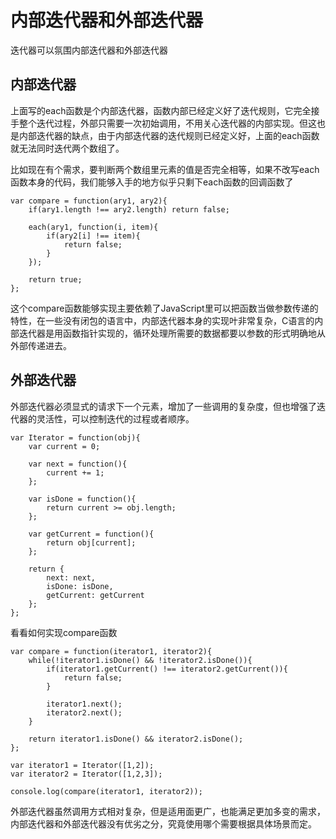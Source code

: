 # 内部迭代器和外部迭代器

迭代器可以氛围内部迭代器和外部迭代器

## 内部迭代器

上面写的each函数是个内部迭代器，函数内部已经定义好了迭代规则，它完全接手整个迭代过程，外部只需要一次初始调用，不用关心迭代器的内部实现。但这也是内部迭代器的缺点，由于内部迭代器的迭代规则已经定义好，上面的each函数就无法同时迭代两个数组了。

比如现在有个需求，要判断两个数组里元素的值是否完全相等，如果不改写each函数本身的代码，我们能够入手的地方似乎只剩下each函数的回调函数了

    var compare = function(ary1, ary2){
        if(ary1.length !== ary2.length) return false;

        each(ary1, function(i, item){
            if(ary2[i] !== item){
                return false;
            }
        });

        return true;
    };

这个compare函数能够实现主要依赖了JavaScript里可以把函数当做参数传递的特性，在一些没有闭包的语言中，内部迭代器本身的实现叶非常复杂，C语言的内部迭代器是用函数指针实现的，循环处理所需要的数据都要以参数的形式明确地从外部传递进去。

## 外部迭代器

外部迭代器必须显式的请求下一个元素，增加了一些调用的复杂度，但也增强了迭代器的灵活性，可以控制迭代的过程或者顺序。

    var Iterator = function(obj){
        var current = 0;

        var next = function(){
            current += 1;
        };

        var isDone = function(){
            return current >= obj.length;
        };

        var getCurrent = function(){
            return obj[current];
        };

        return {
            next: next,
            isDone: isDone,
            getCurrent: getCurrent
        };
    };

看看如何实现compare函数

    var compare = function(iterator1, iterator2){
        while(!iterator1.isDone() && !iterator2.isDone()){
            if(iterator1.getCurrent() !== iterator2.getCurrent()){
                return false;
            }

            iterator1.next();
            iterator2.next();
        }

        return iterator1.isDone() && iterator2.isDone();
    };

    var iterator1 = Iterator([1,2]);
    var iterator2 = Iterator([1,2,3]);

    console.log(compare(iterator1, iterator2));

外部迭代器虽然调用方式相对复杂，但是适用面更广，也能满足更加多变的需求，内部迭代器和外部迭代器没有优劣之分，究竟使用哪个需要根据具体场景而定。
